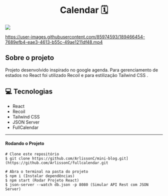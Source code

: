 <h1 align="center">
  Calendar 🗓
</h1>
<img src="https://i.imgur.com/1gh93CC.png">


https://user-images.githubusercontent.com/85974593/189466454-7689efb4-eae3-4613-b55c-49ae1211df48.mp4


## Sobre o projeto

Projeto desenvolvido inspirado no google agenda. Para gerenciamento de estados no React foi utilizado Recoil e para estilização Tailwind CSS .

## 💻 Tecnologias

- React
- Recoil
- Tailwind CSS
- JSON Server
- FullCalendar

---
#### Rodando o Projeto 
```
# Clone este repositório
$ git clone https://github.com/ArlissonC/mini-blog.git](https://github.com/ArlissonC/fullcalendar.git

# Abra o terminal na pasta do projeto
$ npm i (Instalar dependências)
$ npm start (Rodar Projeto React)
$ json-server --watch db.json -p 8080 (Simular API Rest com JSON Server)

